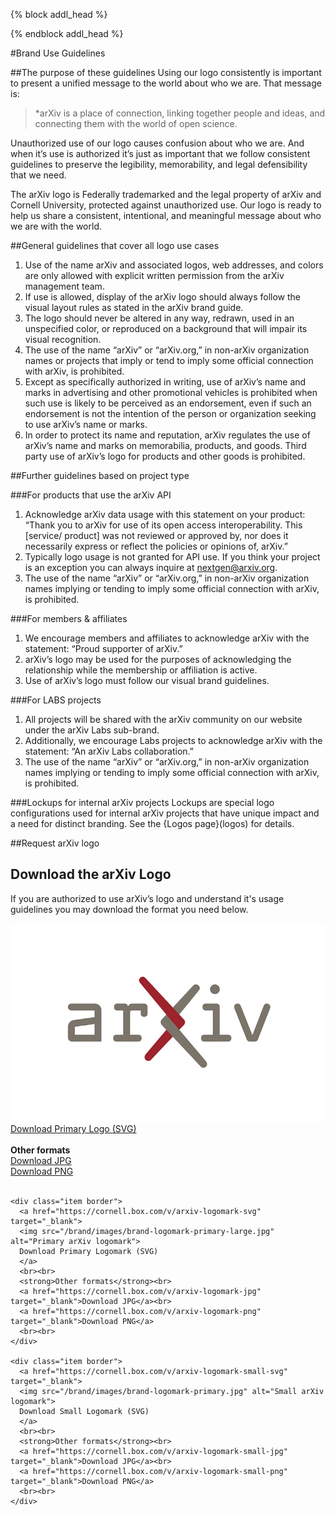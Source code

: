 {% block addl_head %}
<link rel="stylesheet" type="text/css" href="{{'/css/brand_guide.css' | urlize}}""/>
{% endblock addl_head %}

#Brand Use Guidelines

##The purpose of these guidelines
Using our logo consistently is important to present a unified message to the world about who we are. That message is:

> *arXiv is a place of connection, linking together people and ideas, and connecting them with the world of open science.

Unauthorized use of our logo causes confusion about who we are. And when it’s use is authorized it’s just as important that we follow consistent guidelines to preserve the legibility, memorability, and legal defensibility that we need.

The arXiv logo is Federally trademarked and the legal property of arXiv and Cornell University, protected against unauthorized use. Our logo is ready to help us share a consistent, intentional, and meaningful message about who we are with the world.

##General guidelines that cover all logo use cases
1. Use of the name arXiv and associated logos, web addresses, and colors are only allowed with explicit written permission from the arXiv management team.
2. If use is allowed, display of the arXiv logo should always follow the visual layout rules as stated in the arXiv brand guide.
3. The logo should never be altered in any way, redrawn, used in an unspecified color, or reproduced on a background that will impair its visual recognition.
4. The use of the name “arXiv” or “arXiv.org,” in non-arXiv organization names or projects that imply or tend to imply some official connection with arXiv, is prohibited.
5. Except as specifically authorized in writing, use of arXiv’s name and marks in advertising and other promotional vehicles is prohibited when such use is likely to be perceived as an endorsement, even if such an endorsement is not the intention of the person or organization seeking to use arXiv’s name or marks.
6. In order to protect its name and reputation, arXiv regulates the use of arXiv’s name and marks on memorabilia, products, and goods. Third party use of arXiv’s logo for products and other goods is prohibited.

##Further guidelines based on project type

###For products that use the arXiv API
1. Acknowledge arXiv data usage with this statement on your product: ​“Thank you to arXiv for use of its open access interoperability. This [service/ product] was not reviewed or approved by, nor does it necessarily express or reflect the policies or opinions of, arXiv.”
2. Typically logo usage is not granted for API use. If you think your project is an exception you can always inquire at ​nextgen@arxiv.org​.
3. The use of the name “arXiv” or “arXiv.org,” in non-arXiv organization names implying or tending to imply some official connection with arXiv, is prohibited.

###For members & affiliates
1. We encourage members and affiliates to acknowledge arXiv with the statement: ​“Proud supporter of arXiv.”
2. arXiv’s logo may be used for the purposes of acknowledging the relationship while the membership or affiliation is active.
3. Use of arXiv’s logo must follow our visual brand guidelines.

###For LABS projects
1. All projects will be shared with the arXiv community on our website under the arXiv Labs sub-brand.
2. Additionally, we encourage Labs projects to acknowledge arXiv with the statement: ​“An arXiv Labs collaboration.”
3. The use of the name “arXiv” or “arXiv.org,” in non-arXiv organization names implying or tending to imply some official connection with arXiv, is prohibited.

###Lockups for internal arXiv projects
Lockups are special logo configurations used for internal arXiv projects that have unique impact and a need for distinct branding. See the {Logos page}(logos) for details.

##Request arXiv logo


<div class="brand-grid brand-downloads">
  <div class="row">
    <div class="item">
      <h2>Download the arXiv Logo</h2>
      <p>If you are authorized to use arXiv’s logo and understand it's usage guidelines you may download the format you need below.</p>
    </div>
  </div>
  <div class="row no-border">
    <div class="item border">
      <a href="https://cornell.box.com/v/arxiv-logo-svg" target="_blank">
      <img src="/brand/images/brand-logo-primary.jpg" alt="primary arxiv logo">
      Download Primary Logo (SVG)
      </a>
      <br><br>
      <strong>Other formats</strong><br>
      <a href="https://cornell.box.com/v/arxiv-logo-jpg" target="_blank">Download JPG</a><br>
      <a href="https://cornell.box.com/v/arxiv-logo-png" target="_blank">Download PNG</a>
      <br><br>
    </div>

    <div class="item border">
      <a href="https://cornell.box.com/v/arxiv-logomark-svg" target="_blank">
      <img src="/brand/images/brand-logomark-primary-large.jpg" alt="Primary arXiv logomark">
      Download Primary Logomark (SVG)
      </a>
      <br><br>
      <strong>Other formats</strong><br>
      <a href="https://cornell.box.com/v/arxiv-logomark-jpg" target="_blank">Download JPG</a><br>
      <a href="https://cornell.box.com/v/arxiv-logomark-png" target="_blank">Download PNG</a>
      <br><br>
    </div>

    <div class="item border">
      <a href="https://cornell.box.com/v/arxiv-logomark-small-svg" target="_blank">
      <img src="/brand/images/brand-logomark-primary.jpg" alt="Small arXiv logomark">
      Download Small Logomark (SVG)
      </a>
      <br><br>
      <strong>Other formats</strong><br>
      <a href="https://cornell.box.com/v/arxiv-logomark-small-jpg" target="_blank">Download JPG</a><br>
      <a href="https://cornell.box.com/v/arxiv-logomark-small-png" target="_blank">Download PNG</a>
      <br><br>
    </div>
  </div>
</div>
